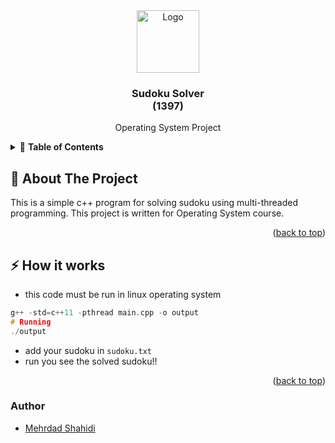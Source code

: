 
<div id="top"></div>
<!--
*** Thanks for checking out the Best-README-Template. If you have a suggestion
*** that would make this better, please fork the repo and create a pull request
*** or simply open an issue with the tag "enhancement".
*** Don't forget to give the project a star!
*** Thanks again! Now go create something AMAZING! :D
-->



<!-- PROJECT SHIELDS -->
<!--
*** I'm using markdown "reference style" links for readability.
*** Reference links are enclosed in brackets [ ] instead of parentheses ( ).
*** See the bottom of this document for the declaration of the reference variables
*** for contributors-url, forks-url, etc. This is an optional, concise syntax you may use.
*** https://www.markdownguide.org/basic-syntax/#reference-style-links
-->
<div align="center">
  <a href="https://basu.ac.ir/">
    <img src="https://upload.wikimedia.org/wikipedia/en/thumb/4/49/Bu_Ali_Sina_University.svg/1200px-Bu_Ali_Sina_University.svg.png" alt="Logo" width="100" height="100">
  </a>

  <h3 align="center">Sudoku Solver<br>(1397)</h3>
  <p align="center">
    Operating System Project
    <br />
  </p>
</div>



<!-- TABLE OF CONTENTS -->
<details>
  <summary>📗 <b>Table of Contents</b></summary>
  <ol>
    <li>
      <a href="#🔰-about-the-project"> About The Project</a>
    </li>
    <li><a href="#⚡-how-it-works">How it Works</a></li>
  </ol>
</details>



<!-- ABOUT THE PROJECT -->
## 🔰 About The Project
This is a simple c++ program for solving sudoku using multi-threaded programming. This project is written for Operating System course.

<p align="right">(<a href="#top">back to top</a>)</p>

## ⚡ How it works
- this code must be run in linux operating system
```c++
g++ -std=c++11 -pthread main.cpp -o output
# Running
./output
```
- add your sudoku in `sudoku.txt` 
- run you see the solved sudoku!!

<p align="right">(<a href="#top">back to top</a>)</p>


### Author
- [Mehrdad Shahidi](https://github.com/CyberKatze)
